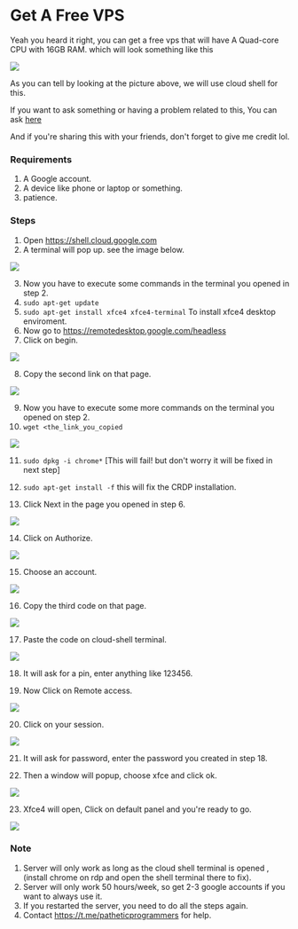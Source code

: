 # Get A Free VPS
Yeah you heard it right, you can get a free vps that will have A Quad-core CPU with 16GB RAM.
which will look something like this
<br>



<img src="https://i.imgur.com/3cSoCla.png">

As you can tell by looking at the picture above, we will use cloud shell for this.


If you want to ask something or having a problem related to this, You can ask [here](https://t.me/patheticprogrammers)

And if you're sharing this with your friends, don't forget to give me credit lol.

### Requirements

1. A Google account.
2. A device like phone or laptop or something.
3. patience.

### Steps

1. Open https://shell.cloud.google.com
2. A terminal will pop up. see the image below.

<img src="https://i.imgur.com/SEujN0q.png">

3. Now you have to execute some commands in the terminal you opened in step 2.
4. `sudo apt-get update`
5. `sudo apt-get install xfce4 xfce4-terminal` To install xfce4 desktop enviroment.
6. Now go to https://remotedesktop.google.com/headless
7. Click on begin.

<img src="https://i.imgur.com/nTbadrQ.png">

8. Copy the second link on that page.


<img src="https://i.imgur.com/JMMGnbm.png">

9. Now you have to execute some more commands on the terminal you opened on step 2.
10. `wget <the_link_you_copied`


<img src="https://i.imgur.com/7N6fU62.png">

11. `sudo dpkg -i chrome*` [This will fail! but don't worry it will be fixed in next step]

12. `sudo apt-get install -f` this will fix the CRDP installation.
13. Click Next in the page you opened in step 6.

<img src="https://i.imgur.com/9mp8uhO.png">

14. Click on Authorize.

<img src="https://i.imgur.com/yqGb3yS.png">

15. Choose an account.

<img src="https://i.imgur.com/n8DhoZK.png">

16. Copy the third code on that page.

<img src="https://i.imgur.com/lWVMVcy.png">

17. Paste the code on cloud-shell terminal.

<img src="https://i.imgur.com/4kpt2FK.png">

18. It will ask for a pin, enter anything like 123456.

19. Now Click on Remote access.

<img src="https://i.imgur.com/rZx6QLF.png">

20. Click on your session.

<img src="https://i.imgur.com/o14fxQ9.png">

21. It will ask for password, enter the password you created in step 18.

22. Then a window will popup, choose xfce and click ok.

<img src="https://i.imgur.com/RVnXp8s.png">

23. Xfce4 will open, Click on default panel and you're ready to go.


<img src="https://i.imgur.com/CHqrLeU.png">

### Note
1. Server will only work as long as the cloud shell terminal is opened , (install chrome on rdp and open the shell terminal there to fix).
2. Server will only work 50 hours/week, so get 2-3 google accounts if you want to always use it.
3. If you restarted the server, you need to do all the steps again.
4. Contact https://t.me/patheticprogrammers for help.

